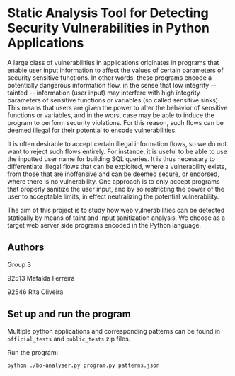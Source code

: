 # Static Analysis Tool for Detecting Security Vulnerabilities in Python Applications

A large class of vulnerabilities in applications originates in programs that enable user input information to
affect the values of certain parameters of security sensitive functions. In other words, these programs
encode a potentially dangerous information flow, in the sense that low integrity -- tainted -- information (user
input) may interfere with high integrity parameters of sensitive functions or variables (so called sensitive
sinks). This means that users are given the power to alter the behavior of sensitive functions or variables,
and in the worst case may be able to induce the program to perform security violations. For this reason,
such flows can be deemed illegal for their potential to encode vulnerabilities.

It is often desirable to accept certain illegal information flows, so we do not want to reject such flows
entirely. For instance, it is useful to be able to use the inputted user name for building SQL queries. It is
thus necessary to differentiate illegal flows that can be exploited, where a vulnerability exists, from those
that are inoffensive and can be deemed secure, or endorsed, where there is no vulnerability. One approach
is to only accept programs that properly sanitize the user input, and by so restricting the power of the user
to acceptable limits, in effect neutralizing the potential vulnerability.

The aim of this project is to study how web vulnerabilities can be detected statically by means of taint and
input sanitization analysis. We choose as a target web server side programs encoded in the Python
language.

## Authors

Group 3

92513 Mafalda Ferreira

92546 Rita Oliveira

## Set up and run the program

Multiple python applications and corresponding patterns can be found in `official_tests` and `public_tests` zip files.

Run the program:

    python ./bo-analyser.py program.py patterns.json
